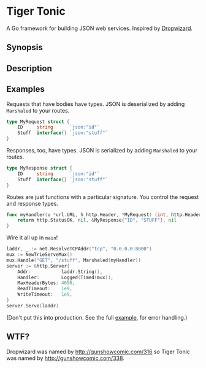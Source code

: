 Tiger Tonic
===========

A Go framework for building JSON web services.  Inspired by [Dropwizard](http://dropwizard.codahale.com).

Synopsis
--------

Description
-----------

Examples
--------

Requests that have bodies have types.  JSON is deserialized by adding `Marshaled` to your routes.

```go
type MyRequest struct {
	ID     string      `json:"id"`
	Stuff  interface{} `json:"stuff"`
}
```

Responses, too, have types.  JSON is serialized by adding `Marshaled` to your routes.

```go
type MyResponse struct {
	ID     string      `json:"id"`
	Stuff  interface{} `json:"stuff"`
}
```

Routes are just functions with a particular signature.  You control the request and response types.

```go
func myHandler(u *url.URL, h http.Header, *MyRequest) (int, http.Header, *MyResponse, error) {
    return http.StatusOK, nil, &MyResponse{"ID", "STUFF"}, nil
}
```

Wire it all up in `main`!

```go
laddr, _ := net.ResolveTCPAddr("tcp", "0.0.0.0:8000")
mux := NewTrieServeMux()
mux.Handle("GET", "/stuff", Marshaled(myHandler))
server := &http.Server{
    Addr:           laddr.String(),
    Handler:        Logged(Timed(mux)),
    MaxHeaderBytes: 4096,
    ReadTimeout:    1e9,
    WriteTimeout:   1e9,
}
server.Serve(laddr)
```

(Don't put this into production.  See the full [example](https://github.com/rcrowley/go-tigertonic/tree/master/example), for error handling.)

WTF?
----

Dropwizard was named by <http://gunshowcomic.com/316> so Tiger Tonic was named by <http://gunshowcomic.com/338>.
